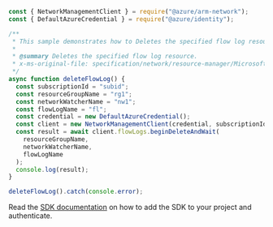 ```javascript
const { NetworkManagementClient } = require("@azure/arm-network");
const { DefaultAzureCredential } = require("@azure/identity");

/**
 * This sample demonstrates how to Deletes the specified flow log resource.
 *
 * @summary Deletes the specified flow log resource.
 * x-ms-original-file: specification/network/resource-manager/Microsoft.Network/stable/2021-05-01/examples/NetworkWatcherFlowLogDelete.json
 */
async function deleteFlowLog() {
  const subscriptionId = "subid";
  const resourceGroupName = "rg1";
  const networkWatcherName = "nw1";
  const flowLogName = "fl";
  const credential = new DefaultAzureCredential();
  const client = new NetworkManagementClient(credential, subscriptionId);
  const result = await client.flowLogs.beginDeleteAndWait(
    resourceGroupName,
    networkWatcherName,
    flowLogName
  );
  console.log(result);
}

deleteFlowLog().catch(console.error);
```

Read the [SDK documentation](https://github.com/Azure/azure-sdk-for-js/blob/%40azure%2Farm-network_27.0.0/sdk/network/arm-network/README.md) on how to add the SDK to your project and authenticate.
